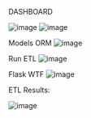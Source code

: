 DASHBOARD
 
 ![image](https://github.com/user-attachments/assets/3159aa84-50fd-44cf-b12e-d385225ef8c8)
 ![image](https://github.com/user-attachments/assets/833d106a-017e-4bbd-a5b9-5f89ce744b76)


Models ORM
 ![image](https://github.com/user-attachments/assets/12f705f7-6bcb-4365-a3d4-92e0432ed35d)


Run ETL
 ![image](https://github.com/user-attachments/assets/99df9bb4-33ec-46ec-b387-9f1ba8f0f138)


Flask WTF
 ![image](https://github.com/user-attachments/assets/bc6c3385-3576-45f1-8fdd-d3b5357b5169)


ETL Results:
 
![image](https://github.com/user-attachments/assets/e369e8a8-bd2f-4624-839c-0a2657490600)
